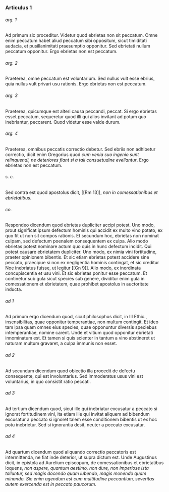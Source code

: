 ### Articulus 1

###### arg. 1
Ad primum sic proceditur. Videtur quod ebrietas non sit peccatum. Omne enim peccatum habet aliud peccatum sibi oppositum, sicut timiditati audacia, et pusillanimitati praesumptio opponitur. Sed ebrietati nullum peccatum opponitur. Ergo ebrietas non est peccatum.

###### arg. 2
Praeterea, omne peccatum est voluntarium. Sed nullus vult esse ebrius, quia nullus vult privari usu rationis. Ergo ebrietas non est peccatum.

###### arg. 3
Praeterea, quicumque est alteri causa peccandi, peccat. Si ergo ebrietas esset peccatum, sequeretur quod illi qui alios invitant ad potum quo inebriantur, peccarent. Quod videtur esse valde durum.

###### arg. 4
Praeterea, omnibus peccatis correctio debetur. Sed ebriis non adhibetur correctio, dicit enim Gregorius quod *cum venia suo ingenio sunt relinquendi, ne deteriores fiant si a tali consuetudine evellantur*. Ergo ebrietas non est peccatum.

###### s. c.
Sed contra est quod apostolus dicit, [[Rm 13]], *non in comessationibus et ebrietatibus*.

###### co.
Respondeo dicendum quod ebrietas dupliciter accipi potest. Uno modo, prout significat ipsum defectum hominis qui accidit ex multo vino potato, ex quo fit ut non sit compos rationis. Et secundum hoc, ebrietas non nominat culpam, sed defectum poenalem consequentem ex culpa. Alio modo ebrietas potest nominare actum quo quis in hunc defectum incidit. Qui potest causare ebrietatem dupliciter. Uno modo, ex nimia vini fortitudine, praeter opinionem bibentis. Et sic etiam ebrietas potest accidere sine peccato, praecipue si non ex negligentia hominis contingat, et sic creditur Noe inebriatus fuisse, ut legitur [[Gn 9]]. Alio modo, ex inordinata concupiscentia et usu vini. Et sic ebrietas ponitur esse peccatum. Et continetur sub gula sicut species sub genere, dividitur enim gula in comessationem et ebrietatem, quae prohibet apostolus in auctoritate inducta.

###### ad 1
Ad primum ergo dicendum quod, sicut philosophus dicit, in III Ethic., insensibilitas, quae opponitur temperantiae, non multum contingit. Et ideo tam ipsa quam omnes eius species, quae opponuntur diversis speciebus intemperantiae, nomine carent. Unde et vitium quod opponitur ebrietati innominatum est. Et tamen si quis scienter in tantum a vino abstineret ut naturam multum gravaret, a culpa immunis non esset.

###### ad 2
Ad secundum dicendum quod obiectio illa procedit de defectu consequente, qui est involuntarius. Sed immoderatus usus vini est voluntarius, in quo consistit ratio peccati.

###### ad 3
Ad tertium dicendum quod, sicut ille qui inebriatur excusatur a peccato si ignorat fortitudinem vini, ita etiam ille qui invitat aliquem ad bibendum excusatur a peccato si ignoret talem esse conditionem bibentis ut ex hoc potu inebrietur. Sed si ignorantia desit, neuter a peccato excusatur.

###### ad 4
Ad quartum dicendum quod aliquando correctio peccatoris est intermittenda, ne fiat inde deterior, ut supra dictum est. Unde Augustinus dicit, in epistola ad Aurelium episcopum, de comessationibus et ebrietatibus loquens, *non aspere, quantum aestimo, non dure, non imperiose ista tolluntur, sed magis docendo quam iubendo, magis monendo quam minando. Sic enim agendum est cum multitudine peccantium, severitas autem exercenda est in peccato paucorum*.

